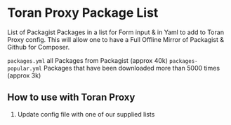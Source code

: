 # Toran Proxy Package List

List of Packagist Packages in a list for Form input & in Yaml to add to Toran Proxy config. This will allow one to have a Full Offline Mirror of Packagist & Github for Composer.

`packages.yml` all Packages from Packagist (approx 40k)
`packages-popular.yml` Packages that have been downloaded more than 5000 times (approx 3k)

## How to use with Toran Proxy

1. Update config file with one of our supplied lists


